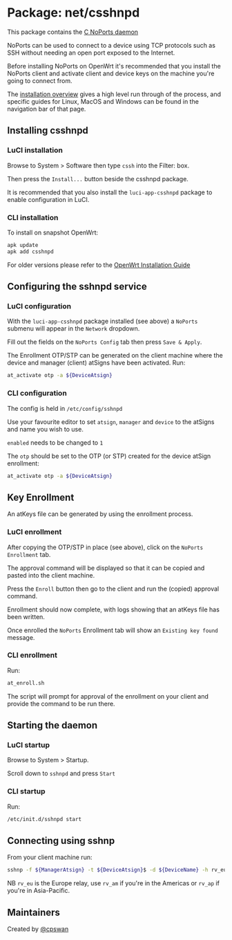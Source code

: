 # Package: net/csshnpd

This package contains the
[C NoPorts daemon](https://github.com/atsign-foundation/noports/tree/trunk/packages/c/sshnpd)

NoPorts can be used to connect to a device using TCP protocols such as SSH
without needing an open port exposed to the Internet.

Before installing NoPorts on OpenWrt it's recommended that you install the
NoPorts client and activate client and device keys on the machine you're
going to connect from.

The [installation overview](https://docs.noports.com/installation) gives
a high level run through of the process, and specific guides for Linux,
MacOS and Windows can be found in the navigation bar of that page.

## Installing csshnpd

### LuCI installation

Browse to System > Software then type `cssh` into the Filter: box.

Then press the `Install...` button beside the csshnpd package.

It is recommended that you also install the `luci-app-csshnpd` package
to enable configuration in LuCI.

### CLI installation

To install on snapshot OpenWrt:

```sh
apk update
apk add csshnpd
```

For older versions please refer to the
[OpenWrt Installation Guide](https://docs.noports.com/installation/openwrt-installation-guide)

## Configuring the sshnpd service

### LuCI configuration

With the `luci-app-csshnpd` package installed (see above) a `NoPorts` submenu
will appear in the `Network` dropdown.

Fill out the fields on the `NoPorts Config` tab then press `Save & Apply`.

The Enrollment OTP/STP can be generated on the client machine where the
device and manager (client) atSigns have been activated. Run:

```sh
at_activate otp -a ${DeviceAtsign}
```

### CLI configuration

The config is held in `/etc/config/sshnpd`

Use your favourite editor to set `atsign`, `manager` and `device` to the
atSigns and name you wish to use.

`enabled` needs to be changed to `1`

The `otp` should be set to the OTP (or STP) created for the device atSign
enrollment:

```sh
at_activate otp -a ${DeviceAtsign}
```

## Key Enrollment

An atKeys file can be generated by using the enrollment process.

### LuCI enrollment

After copying the OTP/STP in place (see above), click on the
`NoPorts Enrollment` tab.

The approval command will be displayed so that it can be copied
and pasted into the client machine.

Press the `Enroll` button then go to the client and run the (copied) approval
command.

Enrollment should now complete, with logs showing that an atKeys file has been
written.

Once enrolled the `NoPorts` Enrollment tab will show an `Existing key found`
message.

### CLI enrollment

Run:

```sh
at_enroll.sh
```

The script will prompt for approval of the enrollment on your client and
provide the command to be run there.

## Starting the daemon

### LuCI startup

Browse to System > Startup.

Scroll down to `sshnpd` and press `Start`

### CLI startup

Run:

```sh
/etc/init.d/sshnpd start
```

## Connecting using sshnp

From your client machine run:

```sh
sshnp -f ${ManagerAtsign} -t ${DeviceAtsign}$ -d ${DeviceName} -h rv_eu
```

NB `rv_eu` is the Europe relay, use `rv_am` if you're in the Americas or
`rv_ap` if you're in Asia-Pacific.


## Maintainers

Created by [@cpswan](https://github.com/cpswan)
